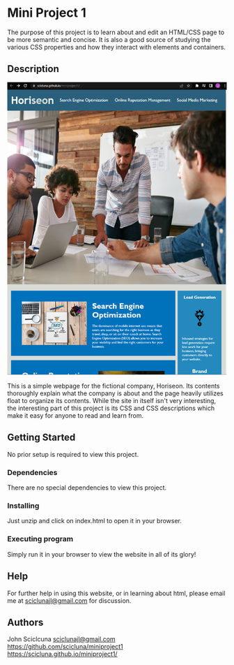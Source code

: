 # Mini Project 1

The purpose of this project is to learn about and edit an HTML/CSS page to be more semantic and concise. It is also a good source of studying the various CSS properties and how they interact with elements and containers.

## Description

![Website Screenshot](./assets/images/Site%20Screenshot.png)

This is a simple webpage for the fictional company, Horiseon. Its contents thoroughly explain what the company is about and the page heavily utilizes float to organize its contents. While the site in itself isn't very interesting, the interesting part of this project is its CSS and CSS descriptions which make it easy for anyone to read and learn from.

## Getting Started

No prior setup is required to view this project.

### Dependencies

There are no special dependencies to view this project.

### Installing

Just unzip and click on index.html to open it in your browser.

### Executing program

Simply run it in your browser to view the website in all of its glory!

## Help

For further help in using this website, or in learning about html, please email me at sciclunajl@gmail.com for discussion.

## Authors

John Sciclcuna
sciclunajl@gmail.com
https://github.com/scicluna/miniproject1
https://scicluna.github.io/miniproject1/

